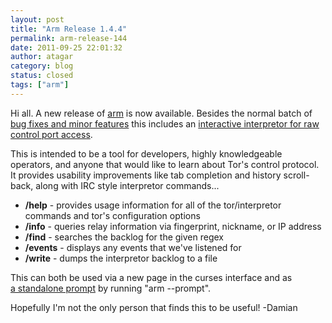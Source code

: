 ```yaml
---
layout: post
title: "Arm Release 1.4.4"
permalink: arm-release-144
date: 2011-09-25 22:01:32
author: atagar
category: blog
status: closed
tags: ["arm"]
---
```


Hi all. A new release of [arm](http://www.atagar.com/arm/) is now available. Besides the normal batch of [bug fixes and minor features](http://www.atagar.com/arm/releaseNotes.php#1.4.4) this includes an [interactive interpretor for raw control port access](http://www.atagar.com/arm/images/screenshot_interpretor_full.png).

This is intended to be a tool for developers, highly knowledgeable operators, and anyone that would like to learn about Tor's control protocol. It provides usability improvements like tab completion and history scroll-back, along with IRC style interpretor commands...

-   **/help** - provides usage information for all of the tor/interpretor commands and tor's configuration options
-   **/info** - queries relay information via fingerprint, nickname, or IP address
-   **/find** - searches the backlog for the given regex
-   **/events** - displays any events that we've listened for
-   **/write** - dumps the interpretor backlog to a file

This can both be used via a new page in the curses interface and as  
 [a standalone prompt](http://www.atagar.com/arm/images/screenshot_interpretorPrompt.png) by running "arm --prompt".

Hopefully I'm not the only person that finds this to be useful! -Damian
